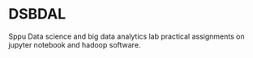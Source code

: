 # DSBDAL
Sppu Data science and big data analytics lab practical assignments on jupyter notebook and hadoop software.
